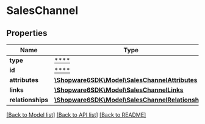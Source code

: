 # SalesChannel

## Properties
Name | Type | Description | Notes
------------ | ------------- | ------------- | -------------
**type** | [****](.md) |  | [optional] 
**id** | [****](.md) |  | [optional] 
**attributes** | [**\Shopware6SDK\Model\SalesChannelAttributes**](SalesChannelAttributes.md) |  | [optional] 
**links** | [**\Shopware6SDK\Model\SalesChannelLinks**](SalesChannelLinks.md) |  | [optional] 
**relationships** | [**\Shopware6SDK\Model\SalesChannelRelationships**](SalesChannelRelationships.md) |  | [optional] 

[[Back to Model list]](../../README.md#documentation-for-models) [[Back to API list]](../../README.md#documentation-for-api-endpoints) [[Back to README]](../../README.md)

